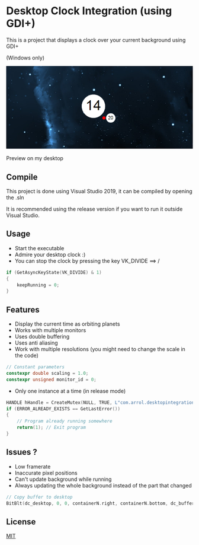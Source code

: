 # Desktop Clock Integration (using GDI+) 

This is a project that displays a clock over your current background using GDI+

(Windows only)

![screenshot](images/sshot.png)

Preview on my desktop

## Compile

This project is done using Visual Studio 2019, it can be compiled by opening the .sln

It is recommended using the release version if you want to run it outside Visual Studio.

## Usage

- Start the executable
- Admire your desktop clock :)
- You can stop the clock by pressing the key VK_DIVIDE ==> /

```cpp
if (GetAsyncKeyState(VK_DIVIDE) & 1)
{
    keepRunning = 0;
}
```

## Features

- Display the current time as orbiting planets
- Works with multiple monitors
- Uses double buffering
- Uses anti aliasing
- Work with multiple resolutions (you might need to change the scale in the code)

```cpp
// Constant parameters
constexpr double scaling = 1.0;
constexpr unsigned monitor_id = 0;
```

- Only one instance at a time (in release mode)

```cpp
HANDLE hHandle = CreateMutex(NULL, TRUE, L"com.arrol.desktopintegration");
if (ERROR_ALREADY_EXISTS == GetLastError())
{
    // Program already running somewhere
    return(1); // Exit program
}
```

## Issues ?

- Low framerate
- Inaccurate pixel positions
- Can't update background while running
- Always updating the whole background instead of the part that changed
```cpp
// Copy buffer to desktop
BitBlt(dc_desktop, 0, 0, containerN.right, containerN.bottom, dc_buffer, 0, 0, SRCCOPY);
```

## License
[MIT](https://choosealicense.com/licenses/mit/)